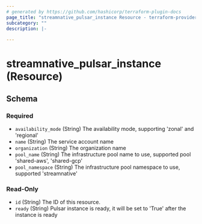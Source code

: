 ```yaml
---
# generated by https://github.com/hashicorp/terraform-plugin-docs
page_title: "streamnative_pulsar_instance Resource - terraform-provider-streamnative"
subcategory: ""
description: |-
  
---
```


# streamnative_pulsar_instance (Resource)





<!-- schema generated by tfplugindocs -->
## Schema

### Required

- `availability_mode` (String) The availability mode, supporting 'zonal' and 'regional'
- `name` (String) The service account name
- `organization` (String) The organization name
- `pool_name` (String) The infrastructure pool name to use, supported pool 'shared-aws', 'shared-gcp'
- `pool_namespace` (String) The infrastructure pool namespace to use, supported 'streamnative'

### Read-Only

- `id` (String) The ID of this resource.
- `ready` (String) Pulsar instance is ready, it will be set to 'True' after the instance is ready


